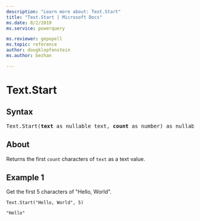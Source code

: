```yaml
---
description: "Learn more about: Text.Start"
title: "Text.Start | Microsoft Docs"
ms.date: 8/2/2019
ms.service: powerquery

ms.reviewer: gepopell
ms.topic: reference
author: dougklopfenstein
ms.author: bezhan

---
```

# Text.Start

## Syntax

<pre>
Text.Start(<b>text</b> as nullable text, <b>count</b> as number) as nullable text
</pre>
  
## About  
Returns the first `count` characters of `text` as a text value.

## Example 1
Get the first 5 characters of "Hello, World".

```powerquery-m
Text.Start("Hello, World", 5)
```

`"Hello"`
